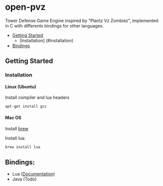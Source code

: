 # open-pvz
Tower Defense Game Engine inspired by "Plantz Vz Zombiez", implemented in C with differents bindings for other languages.

- [Getting Started](#getting-started)
  - [Installation] (#installation)
- [Bindings](#bindings)

## Getting Started

### Installation

#### Linux (Ubuntu)

Install compiler and lua headers

```bash
apt-get install gcc
```
#### Mac OS
Install [brew](https://brew.sh/)

Install lua:

```bash
brew install lua
```

## Bindings:
 * Lua ([Documentation](doc/lua.md))
 * Java (Todo)
